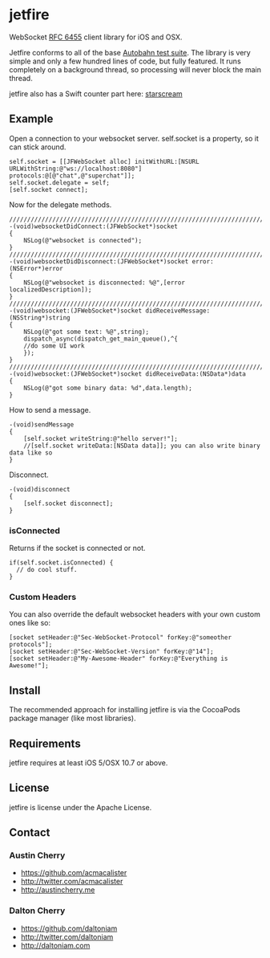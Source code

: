 jetfire
=======

WebSocket [RFC 6455](http://tools.ietf.org/html/rfc6455) client library for iOS and OSX.

Jetfire conforms to all of the base [Autobahn test suite](http://autobahn.ws/testsuite/). The library is very simple and only a few hundred lines of code, but fully featured. It runs completely on a background thread, so processing will never block the main thread. 

jetfire also has a Swift counter part here: [starscream](https://github.com/daltoniam/starscream)

## Example ##

Open a connection to your websocket server. self.socket is a property, so it can stick around.

```objc
self.socket = [[JFWebSocket alloc] initWithURL:[NSURL URLWithString:@"ws://localhost:8080"] protocols:@[@"chat",@"superchat"]];
self.socket.delegate = self;
[self.socket connect];
```

Now for the delegate methods.

```objc
/////////////////////////////////////////////////////////////////////////////
-(void)websocketDidConnect:(JFWebSocket*)socket
{
    NSLog(@"websocket is connected");
}
/////////////////////////////////////////////////////////////////////////////
-(void)websocketDidDisconnect:(JFWebSocket*)socket error:(NSError*)error
{
    NSLog(@"websocket is disconnected: %@",[error localizedDescription]);
}
/////////////////////////////////////////////////////////////////////////////
-(void)websocket:(JFWebSocket*)socket didReceiveMessage:(NSString*)string
{
    NSLog(@"got some text: %@",string);
    dispatch_async(dispatch_get_main_queue(),^{
	//do some UI work
    });
}
/////////////////////////////////////////////////////////////////////////////
-(void)websocket:(JFWebSocket*)socket didReceiveData:(NSData*)data
{
    NSLog(@"got some binary data: %d",data.length);
}
```

How to send a message.

```objc
-(void)sendMessage
{
	[self.socket writeString:@"hello server!"];
	//[self.socket writeData:[NSData data]]; you can also write binary data like so
}
```

Disconnect.

```objc
-(void)disconnect
{
	[self.socket disconnect];
}
```

### isConnected

Returns if the socket is connected or not.

```objc
if(self.socket.isConnected) {
  // do cool stuff.
}
```

### Custom Headers

You can also override the default websocket headers with your own custom ones like so:

```objc
[socket setHeader:@"Sec-WebSocket-Protocol" forKey:@"someother protocols"];
[socket setHeader:@"Sec-WebSocket-Version" forKey:@"14"];
[socket setHeader:@"My-Awesome-Header" forKey:@"Everything is Awesome!"];
```


## Install ##

The recommended approach for installing jetfire is via the CocoaPods package manager (like most libraries). 

## Requirements ##

jetfire requires at least iOS 5/OSX 10.7 or above.


## License ##

jetfire is license under the Apache License.

## Contact ##

### Austin Cherry ###
* https://github.com/acmacalister
* http://twitter.com/acmacalister
* http://austincherry.me

### Dalton Cherry ###
* https://github.com/daltoniam
* http://twitter.com/daltoniam
* http://daltoniam.com